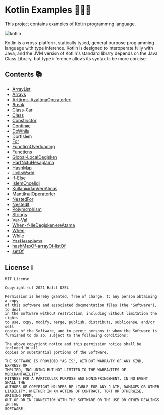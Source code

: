 # Kotlin Examples 👩🏻‍💻

This project contains examples of Kotlin programming language.

![kotlin](https://www.udacity.com/blog/wp-content/uploads/2018/05/Kotlin-Udacity-Google.png)

Kotlin is a cross-platform, statically typed, general-purpose programming language with type inference. Kotlin is designed to interoperate fully with Java, and the JVM version of Kotlin's standard library depends on the Java Class Library, but type inference allows its syntax to be more concise


## Contents 📚

- [ArrayList](https://github.com/halilozel1903/KotlinExample/blob/master/ArrayList.kt)
- [Arrays](https://github.com/halilozel1903/KotlinExample/blob/master/Arrays.kt)
- [Arttirma-AzaltmaOperatorleri](https://github.com/halilozel1903/KotlinExample/blob/master/Arttirma-AzaltmaOperatorleri.kt)
- [Break](https://github.com/halilozel1903/KotlinExample/blob/master/Break.kt)
- [Class-Car](https://github.com/halilozel1903/KotlinExample/blob/master/Class-Car.kt)
- [Class](https://github.com/halilozel1903/KotlinExample/blob/master/Class.kt)
- [Constructor](https://github.com/halilozel1903/KotlinExample/blob/master/Constructor.kt)
- [Continue](https://github.com/halilozel1903/KotlinExample/blob/master/Continue.kt)
- [DoWhile](https://github.com/halilozel1903/KotlinExample/blob/master/DoWhile.kt)
- [DortIslem](https://github.com/halilozel1903/KotlinExample/blob/master/DortIslem.kt)
- [For](https://github.com/halilozel1903/KotlinExample/blob/master/For.kt)
- [FunctionOverloading](https://github.com/halilozel1903/KotlinExample/blob/master/FunctionOverloading.kt)
- [Functions](https://github.com/halilozel1903/KotlinExample/blob/master/Functions.kt)
- [Global-LocalDegisken](https://github.com/halilozel1903/KotlinExample/blob/master/Global-LocalDegisken.kt)
- [HarfNotuHesaplama](https://github.com/halilozel1903/KotlinExample/blob/master/HarfNotuHesaplama.kt)
- [HashMap](https://github.com/halilozel1903/KotlinExample/blob/master/HashMap.kt)
- [HelloWorld](https://github.com/halilozel1903/KotlinExample/blob/master/HelloWorld.kt)
- [If-Else](https://github.com/halilozel1903/KotlinExample/blob/master/If-Else-Else%20If.kt)
- [IslemOnceligi](https://github.com/halilozel1903/KotlinExample/blob/master/IslemOnceligi.kt)
- [KullanicidanVeriAlmak](https://github.com/halilozel1903/KotlinExample/blob/master/KullanicidanVeriAlmak.kt)
- [MantiksalOperatorler](https://github.com/halilozel1903/KotlinExample/blob/master/MantiksalOperatorler.kt)
- [NestedFor](https://github.com/halilozel1903/KotlinExample/blob/master/NestedFor.kt)
- [NestedIf](https://github.com/halilozel1903/KotlinExample/blob/master/NestedIf.kt)
- [Polymorphism](https://github.com/halilozel1903/KotlinExample/blob/master/Polymorphism.kt)
- [Strings](https://github.com/halilozel1903/KotlinExample/blob/master/Strings.kt)
- [Var-Val](https://github.com/halilozel1903/KotlinExample/blob/master/Var-Val.kt)
- [When-If-IleDegiskenlereAtama](https://github.com/halilozel1903/KotlinExample/blob/master/When-If-IleDegiskenlereAtama.kt)
- [When](https://github.com/halilozel1903/KotlinExample/blob/master/When.kt)
- [While](https://github.com/halilozel1903/KotlinExample/blob/master/While.kt)
- [YasHesaplama](https://github.com/halilozel1903/KotlinExample/blob/master/YasHesaplama.kt)
- [hashMapOf-arrayOf-listOf](https://github.com/halilozel1903/KotlinExample/blob/master/hashMapOf-arrayOf-listOf.kt)
- [setOf](https://github.com/halilozel1903/KotlinExample/blob/master/setOf.kt)

## License ℹ️
```
MIT License

Copyright (c) 2021 Halil OZEL

Permission is hereby granted, free of charge, to any person obtaining a copy
of this software and associated documentation files (the "Software"), to deal
in the Software without restriction, including without limitation the rights
to use, copy, modify, merge, publish, distribute, sublicense, and/or sell
copies of the Software, and to permit persons to whom the Software is
furnished to do so, subject to the following conditions:

The above copyright notice and this permission notice shall be included in all
copies or substantial portions of the Software.

THE SOFTWARE IS PROVIDED "AS IS", WITHOUT WARRANTY OF ANY KIND, EXPRESS OR
IMPLIED, INCLUDING BUT NOT LIMITED TO THE WARRANTIES OF MERCHANTABILITY,
FITNESS FOR A PARTICULAR PURPOSE AND NONINFRINGEMENT. IN NO EVENT SHALL THE
AUTHORS OR COPYRIGHT HOLDERS BE LIABLE FOR ANY CLAIM, DAMAGES OR OTHER
LIABILITY, WHETHER IN AN ACTION OF CONTRACT, TORT OR OTHERWISE, ARISING FROM,
OUT OF OR IN CONNECTION WITH THE SOFTWARE OR THE USE OR OTHER DEALINGS IN THE
SOFTWARE.
```
